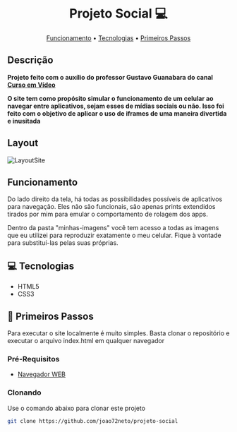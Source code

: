 <h1 align="center" style="font-weight: bold;">Projeto Social 💻</h1>

<p align="center">
 <a href="#func">Funcionamento</a> • 
 <a href="#tech">Tecnologias</a> • 
 <a href="#started">Primeiros Passos</a> 
</p>

<h2>Descrição</h2>

<p align="left">
    <b>Projeto feito com o auxílio do professor Gustavo Guanabara do canal 
    <a href="https://www.youtube.com/user/cursosemvideo" target="_blank">Curso em Vídeo</a>
    </b>
</p>
<p align="left">
    <b>O site tem como propósito simular o funcionamento de um celular ao navegar entre aplicativos, sejam esses de mídias sociais ou não. Isso foi feito com
    o objetivo de aplicar o uso de iframes de uma maneira divertida e inusitada</b>
</p>

<h2>Layout</h2>

![LayoutSite](https://github.com/user-attachments/assets/842a89a6-d613-49d4-82d2-5c2948cc81de)

<h2 id="func"> Funcionamento </h2>

Do lado direito da tela, há todas as possibilidades possíveis de aplicativos para navegação. Eles não são funcionais, são apenas prints
extendidos tirados por mim para emular o comportamento de rolagem dos apps. 

Dentro da pasta "minhas-imagens" você tem acesso a todas as imagens que eu utilizei para reproduzir exatamente o meu celular. 
Fique à vontade para substituí-las pelas suas próprias.


<h2 id="tech">💻 Tecnologias</h2>

- HTML5
- CSS3

<h2 id="started">🚀 Primeiros Passos</h2>

Para executar o site localmente é muito simples. Basta clonar o repositório e executar o arquivo index.html em qualquer navegador

<h3>Pré-Requisitos</h3>

- [Navegador WEB](https://www.google.com/intl/pt-BR/chrome/)


<h3>Clonando</h3>

Use o comando abaixo para clonar este projeto

```bash
git clone https://github.com/joao72neto/projeto-social
```

